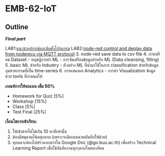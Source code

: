 # **EMB-62-IoT**

## **Outline** 

***Final part***

LAB1:[แนะนำอุปกรณ์และติดตั้งโปรแกรม](https://github.com/Advance-Innovation-Centre-AIC/EE_Curriculum/tree/main/term2_65_EMB62_IoT/LAB01) 
LAB2:[node-red control and deplay data from nodemcu via MQTT protocol](https://github.com/Advance-Innovation-Centre-AIC/EE_Curriculum/tree/main/term2_65_EMB62_IoT/LAB02)
3. node-red save data to csv file
4. การเตรียม Dataset
    - ทฤษฎีการทำ ML
    - การจัดเตรียมข้อมูลสำหรับ ML (Data cleansing, filling)
5. basic ML สำหรับ Industry
    - ตัวอย่าง ML ที่นำมาใช้ในการ classification สำหรับข้อมูลอุตสาหกรรมที่เป็น time-series
6. การแสดงผล Analytics
    - การทำ Visualization ข้อมูลด้วย tools ที่กำหนดให้

**เกณฑ์การให้คะแนน เต็ม 50%**

- Homework for Quiz [5%]
- Workshop [15%]
- Class [5%]
- Test Final [25%]

**เงื่อนไขการเข้าเรียน:**

1. ให้เข้าสายได้ไม่เกิน 10 นาทีเท่านั้น
2. ต้องมีสมุดจดโน้ตทุกคาบ (เพราะจะมีคะแนนจดบันทึกให้ด้วย)
3. ทุกคนจะต้องไปสร้างเอกสารใน Google Doc (@go.buu.ac.th) เพื่อสร้าง Technical Learning Report เพื่อใช้บันทึกงานทุกๆคาบโดยละเอียด
